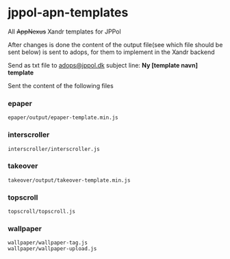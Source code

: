 # jppol-apn-templates

All ~~AppNexus~~ Xandr templates for JPPol

After changes is done the content of the output file(see which file should be sent below) is sent to adops, for them to implement in the Xandr backend

Send as txt file to adops@jppol.dk subject line: **Ny [template navn] template**

Sent the content of the following files
### epaper

```
epaper/output/epaper-template.min.js
```

### interscroller

```
interscroller/interscroller.js
```

### takeover

```
takeover/output/takeover-template.min.js
```

### topscroll

```
topscroll/topscroll.js
```

### wallpaper

```
wallpaper/wallpaper-tag.js
wallpaper/wallpaper-upload.js
```
